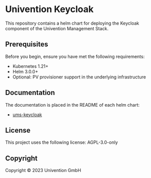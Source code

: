 <!--
SPDX-FileCopyrightText: 2023 Univention GmbH
SPDX-License-Identifier: AGPL-3.0-only
-->
# Univention Keycloak

This repository contains a helm chart for deploying the Keycloak component of the Univention Management Stack.

## Prerequisites

Before you begin, ensure you have met the following requirements:

- Kubernetes 1.21+
- Helm 3.0.0+
- Optional: PV provisioner support in the underlying infrastructure

## Documentation

The documentation is placed in the README of each helm chart:

- [ums-keycloak](charts/ums-keycloak)

## License

This project uses the following license: AGPL-3.0-only

## Copyright

Copyright © 2023 Univention GmbH
